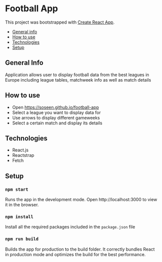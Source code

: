 # Football App

This project was bootstrapped with [Create React App](https://github.com/facebook/create-react-app).

* [General info](#general-info)
* [How to use](#how-to-use)
* [Technologies](#technologies)
* [Setup](#setup)


## General Info

Application allows user to display football data from the best leagues in Europe including league tables, matchweek info as well as match details

## How to use

- Open https://soseen.github.io/football-app
- Select a league you want to display data for
- Use arrows to display different gameweeks
- Select a certain match and display its details

## Technologies

- React.js
- Reactstrap
- Fetch

## Setup

### `npm start`

Runs the app in the development mode.
Open http://localhost:3000 to view it in the browser.

### `npm install`

Install all the required packages included in the `package.json` file

### `npm run build`

Builds the app for production to the build folder.
It correctly bundles React in production mode and optimizes the build for the best performance.
